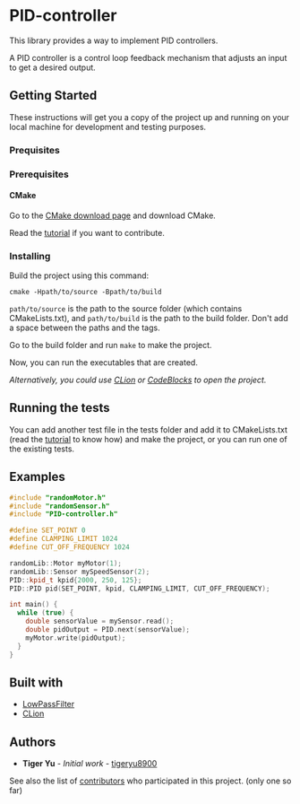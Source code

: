 # PID-controller

This library provides a way to implement PID controllers.

A PID controller is a control loop feedback mechanism that adjusts an input to get a
desired output.

## Getting Started

These instructions will get you a copy of the project up and running on your local
machine for development and testing purposes.

### Prequisites

### Prerequisites

#### CMake

Go to the [CMake download page](https://cmake.org/download/) and download CMake.

Read the [tutorial](https://cmake.org/cmake-tutorial/) if you want to contribute.

### Installing

Build the project using this command:

```
cmake -Hpath/to/source -Bpath/to/build
```

`path/to/source` is the path to the source folder (which contains CMakeLists.txt), and
`path/to/build` is the path to the build folder. Don't add a space between the paths and
the tags.

Go to the build folder and run `make` to make the project.

Now, you can run the executables that are created.

*Alternatively, you could use [CLion](https://www.jetbrains.com/clion/) or
[CodeBlocks](http://www.codeblocks.org/) to open the project.*

## Running the tests

You can add another test file in the tests folder and add it to CMakeLists.txt (read the
[tutorial](https://cmake.org/cmake-tutorial/) to know how) and make the project, or you
can run one of the existing tests.

## Examples

```c++
#include "randomMotor.h"
#include "randomSensor.h"
#include "PID-controller.h"

#define SET_POINT 0
#define CLAMPING_LIMIT 1024
#define CUT_OFF_FREQUENCY 1024

randomLib::Motor myMotor(1);
randomLib::Sensor mySpeedSensor(2);
PID::kpid_t kpid{2000, 250, 125};
PID::PID pid(SET_POINT, kpid, CLAMPING_LIMIT, CUT_OFF_FREQUENCY);

int main() {
  while (true) {
    double sensorValue = mySensor.read();
    double pidOutput = PID.next(sensorValue);
    myMotor.write(pidOutput);
  }
}
```

## Built with
 * [LowPassFilter](https://github.com/overlord1123/LowPassFilter)
 * [CLion](https://www.jetbrains.com/clion/)
 
## Authors
 
 * **Tiger Yu** - *Initial work* - [tigeryu8900](../../..)
 
 See also the list of [contributors](../../graphs/contributors) who participated in this project. (only one so far)
